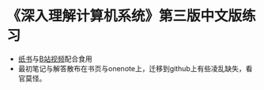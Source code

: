 ﻿# 《深入理解计算机系统》第三版中文版练习

* [纸书](https://item.jd.com/12006637.html)与[B站视频](https://www.bilibili.com/video/BV1iW411d7hd)配合食用
* 最初笔记与解答散布在书页与onenote上，迁移到github上有些凌乱缺失，看官莫怪。
